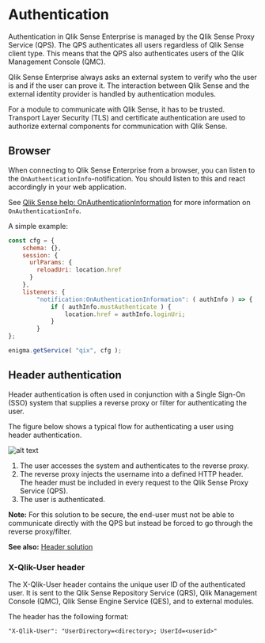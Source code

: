 # Authentication

Authentication in Qlik Sense Enterprise is managed by the Qlik Sense Proxy Service (QPS). The QPS authenticates all users regardless of Qlik Sense client type. This means that the QPS also authenticates users of the Qlik Management Console (QMC).

Qlik Sense Enterprise always asks an external system to verify who the user is and if the user can prove it. The interaction between Qlik Sense and the external identity provider is handled by authentication modules.

For a module to communicate with Qlik Sense, it has to be trusted. Transport Layer Security (TLS) and certificate authentication are used to authorize external components for communication with Qlik Sense.

## Browser

When connecting to Qlik Sense Enterprise from a browser, you can listen to the  `OnAuthenticationInfo`-notification. You should listen to this and react accordingly
in your web application.

See [Qlik Sense help: OnAuthenticationInformation](https://help.qlik.com/en-US/sense-developer/Subsystems/ProxyServiceAPI/Content/ProxyServiceAPI/ProxyServiceAPI-Msgs-Proxy-Clients-OnAuthenticationInformation.htm) for more information on `OnAuthenticationInfo`.

A simple example:

```javascript
const cfg = {
    schema: {},
    session: {
      urlParams: {
        reloadUri: location.href
      }
    },
    listeners: {
        "notification:OnAuthenticationInformation": ( authInfo ) => {
            if ( authInfo.mustAuthenticate ) {
                location.href = authInfo.loginUri;
            }
        }
};

enigma.getService( "qix", cfg );
```


## Header authentication

Header authentication is often used in conjunction with a Single Sign-On (SSO) system that supplies a reverse proxy or filter for authenticating the user.

The figure below shows a typical flow for authenticating a user using header authentication.

![alt text](authentication-process.png "Authentication process")

1. The user accesses the system and authenticates to the reverse proxy.
2. The reverse proxy injects the username into a defined HTTP header.
The header must be included in every request to the Qlik Sense Proxy Service (QPS).
3. The user is authenticated.

**Note:** For this solution to be secure, the end-user must not be able to communicate directly with the QPS but instead be forced to go through the reverse proxy/filter.

**See also:** [Header solution](http://help.qlik.com/en-US/sense/Subsystems/PlanningQlikSenseDeployments/Content/Server/Server-Security-Authentication-Solutions-Header-Solution.htm)


### X-Qlik-User header

The X-Qlik-User header contains the unique user ID of the authenticated user. It is sent to the Qlik Sense Repository Service (QRS), Qlik Management Console (QMC), Qlik Sense Engine Service (QES), and to external modules.

The header has the following format:

`"X-Qlik-User": "UserDirectory=<directory>; UserId=<userid>"`
